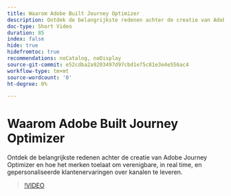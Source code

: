 ```yaml
---
title: Waarom Adobe Built Journey Optimizer
description: Ontdek de belangrijkste redenen achter de creatie van Adobe Journey Optimizer en hoe het merken toelaat om verenigbare, in real time, en gepersonaliseerde klantenervaringen over kanalen te leveren.
doc-type: Short Video
duration: 85
index: false
hide: true
hidefromtoc: true
recommendations: noCatalog, noDisplay
source-git-commit: e52cdba2a9203497d97cbd1e75c81e3e4e556ac4
workflow-type: tm+mt
source-wordcount: '0'
ht-degree: 0%

---
```



# Waarom Adobe Built Journey Optimizer

Ontdek de belangrijkste redenen achter de creatie van Adobe Journey Optimizer en hoe het merken toelaat om verenigbare, in real time, en gepersonaliseerde klantenervaringen over kanalen te leveren.

<!-- 62_S520_3442520_84_why-adobe-built-journey-optimizer -->
>[!VIDEO](https://video.tv.adobe.com/v/3460503/?learn=on&enablevpops=true&captions=dut)
